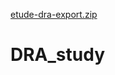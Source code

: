 [etude-dra-export.zip](https://github.com/MarjoCohen/DRA_study/files/7127412/etude-dra-export.zip)
# DRA_study
